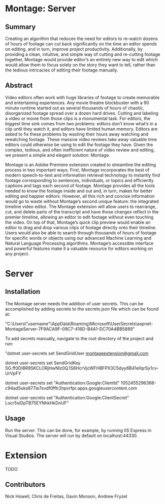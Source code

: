 # Montage: Server



## **Summary**  
Creating an algorithm that reduces the need for editors to re-watch dozens of hours of footage can cut back significantly on the time an editor spends on editing, and in turn, improve project productivity. Additionally, by providing a clean, intuitive, and simple way of cutting and re-cutting footage together, Montage would provide editor’s an entirely new way to edit which would allow them to focus solely on the story they want to tell, rather than the tedious intricacies of editing their footage manually.

## **Abstract**  
Video editors often work with huge libraries of footage to create memorable and entertaining experiences. Any movie theatre blockbuster with a 90 minute runtime started out as several thousands of hours of chaotic, disorganized footage spread over a dozen hard drives. Cutting and labeling a video or movie from those clips is a monumental task. For editors, the biggest time sink comes from two problems: editors don’t know what’s in a clip until they watch it, and editors have limited human memory. Editors are asked to fix these problems by wasting their hours away watching and rewatching footage. These massive video reviews take away valuable time editors could otherwise be using to edit the footage they have. Given the complex, tedious, and often inefficient nature of video review and editing, we present a simple and elegant solution: Montage.  

Montage is an Adobe Premiere extension created to streamline the editing process in two important  ways. First, Montage incorporates the best of modern speech-to-text and information retrieval technology to instantly find footage corresponding to sentences, individuals, or topics and efficiently captions and tags each second of footage. Montage provides all the tools needed to know the footage inside and out and, in turn, makes for better editing and happier editors. However, all this rich and concise information would go to waste without Montage’s second unique feature: the integrated timeline video editor. The Montage extension will allow users to rearrange, cut, and delete parts of the transcript and have those changes reflect in the premier timeline, allowing an editor to edit footage without even touching the video. On top of that, Montage’s quick clip preview would enable an editor to drag and drop various clips of footage directly onto their timeline. Users would also be able to search through thousands of hours of footage for specific words or objects using our advanced Machine Learning and Natural Language Processing algorithms. Montage’s accessible interface and powerful features make it a valuable resource for editors working on any project.

# Server

## **Installation**

The Montage server needs the addition of user secrets. This can be accomplished by adding secrets to the secrets.json file which can be found at:

"C:\Users\\"username"\AppData\Roaming\Microsoft\UserSecrets\aspnet-MontageServer-7F9ACA9F-09C7-416D-B4A1-DC70A4BB5889"

To add secrets manually, navigate to the root directory of the project and run:

"dotnet user-secrets set SendGridUser montageextension@gmail.com

dotnet user-secrets set SendGridKey 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

dotnet user-secrets set "Authentication:Google:ClientId" 1052455296366-c94ad5uks877ie7svdf0fftr2hpvrfpr.apps.googleusercontent.com

dotnet user-secrets set "Authentication:Google:ClientSecret" Locr5siDpTB75EYNhkHkDnUF"

## **Usage**

Run the server. This can be done, for example,  by running IIS Express in Visual Studios. The server will run by default on localhost:44330.

# Extension
TODO

## **Contributors**
Nick Howell, Chris de Freitas,
Gavin Monson,
Andrew Fryzel